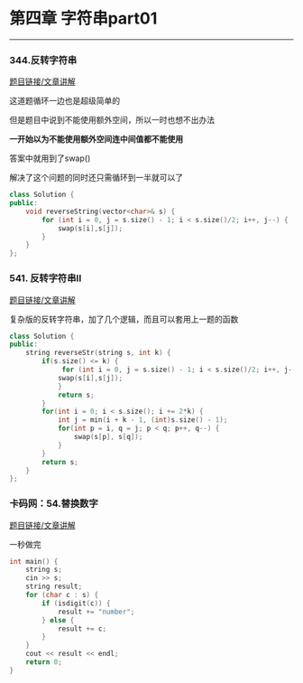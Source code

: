 # 第四章 字符串part01
---
### 344.反转字符串

[题目链接/文章讲解](https://programmercarl.com/0344.%E5%8F%8D%E8%BD%AC%E5%AD%97%E7%AC%A6%E4%B8%B2.html)

这道题循环一边也是超级简单的

但是题目中说到不能使用额外空间，所以一时也想不出办法

__一开始以为不能使用额外空间连中间值都不能使用__

答案中就用到了swap()

解决了这个问题的同时还只需循环到一半就可以了

~~~c++
class Solution {
public:
    void reverseString(vector<char>& s) {
        for (int i = 0, j = s.size() - 1; i < s.size()/2; i++, j--) {
            swap(s[i],s[j]);
        }
    }
};
~~~



###  541. 反转字符串II

[题目链接/文章讲解](https://programmercarl.com/0541.%E5%8F%8D%E8%BD%AC%E5%AD%97%E7%AC%A6%E4%B8%B2II.html)

复杂版的反转字符串，加了几个逻辑，而且可以套用上一题的函数

~~~c++
class Solution {
public:
    string reverseStr(string s, int k) {
        if(s.size() <= k) {
             for (int i = 0, j = s.size() - 1; i < s.size()/2; i++, j--) {
            swap(s[i],s[j]);
            }
            return s;
        }
        for(int i = 0; i < s.size(); i += 2*k) {
            int j = min(i + k - 1, (int)s.size() - 1);
            for(int p = i, q = j; p < q; p++, q--) {
                swap(s[p], s[q]);
            }
        }
        return s;
    }
};
~~~


### 卡码网：54.替换数字

[题目链接/文章讲解](https://programmercarl.com/kamacoder/0054.%E6%9B%BF%E6%8D%A2%E6%95%B0%E5%AD%97.htmlhttps://programmercarl.com/kamacoder/0054.%E6%9B%BF%E6%8D%A2%E6%95%B0%E5%AD%97.html)

一秒做完
~~~c++
int main() {
    string s;
    cin >> s;
    string result;
    for (char c : s) {
        if (isdigit(c)) {
            result += "number";
        } else {
            result += c;
        }
    }
    cout << result << endl;
    return 0;
}
~~~

